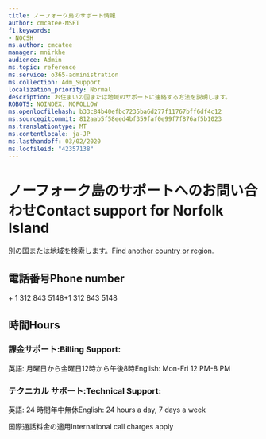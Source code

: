 ```yaml
---
title: ノーフォーク島のサポート情報
author: cmcatee-MSFT
f1.keywords:
- NOCSH
ms.author: cmcatee
manager: mnirkhe
audience: Admin
ms.topic: reference
ms.service: o365-administration
ms.collection: Adm_Support
localization_priority: Normal
description: お住まいの国または地域のサポートに連絡する方法を説明します。
ROBOTS: NOINDEX, NOFOLLOW
ms.openlocfilehash: b33c84b40efbc7235ba6d277f11767bff6df4c12
ms.sourcegitcommit: 812aab5f58eed4bf359faf0e99f7f876af5b1023
ms.translationtype: MT
ms.contentlocale: ja-JP
ms.lasthandoff: 03/02/2020
ms.locfileid: "42357138"
---
```

# <a name="contact-support-for-norfolk-island"></a><span data-ttu-id="60afa-103">ノーフォーク島のサポートへのお問い合わせ</span><span class="sxs-lookup"><span data-stu-id="60afa-103">Contact support for Norfolk Island</span></span>

<span data-ttu-id="60afa-104">[別の国または地域を検索します](../contact-support-for-business-products.md)。</span><span class="sxs-lookup"><span data-stu-id="60afa-104">[Find another country or region](../contact-support-for-business-products.md).</span></span>

## <a name="phone-number"></a><span data-ttu-id="60afa-105">電話番号</span><span class="sxs-lookup"><span data-stu-id="60afa-105">Phone number</span></span>
<span data-ttu-id="60afa-106">+ 1 312 843 5148</span><span class="sxs-lookup"><span data-stu-id="60afa-106">+1 312 843 5148</span></span>

## <a name="hours"></a><span data-ttu-id="60afa-107">時間</span><span class="sxs-lookup"><span data-stu-id="60afa-107">Hours</span></span>
### <a name="billing-support"></a><span data-ttu-id="60afa-108">課金サポート:</span><span class="sxs-lookup"><span data-stu-id="60afa-108">Billing Support:</span></span>

<span data-ttu-id="60afa-109">英語: 月曜日から金曜日12時から午後8時</span><span class="sxs-lookup"><span data-stu-id="60afa-109">English: Mon-Fri 12 PM-8 PM</span></span>

### <a name="technical-support"></a><span data-ttu-id="60afa-110">テクニカル サポート:</span><span class="sxs-lookup"><span data-stu-id="60afa-110">Technical Support:</span></span>

<span data-ttu-id="60afa-111">英語: 24 時間年中無休</span><span class="sxs-lookup"><span data-stu-id="60afa-111">English: 24 hours a day, 7 days a week</span></span>

<span data-ttu-id="60afa-112">国際通話料金の適用</span><span class="sxs-lookup"><span data-stu-id="60afa-112">International call charges apply</span></span>
